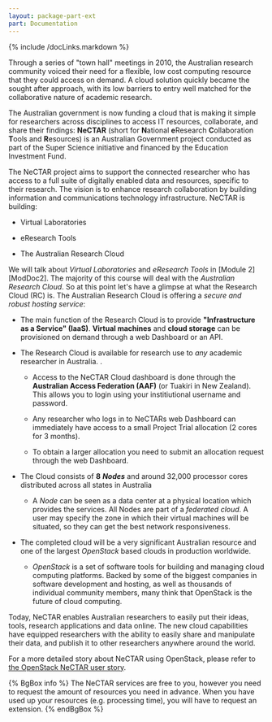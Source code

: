 ```yaml
---
layout: package-part-ext
part: Documentation 
---
```


{% include /docLinks.markdown %}

Through a series of "town hall" meetings in 2010, the Australian research community voiced their need for a flexible, low cost computing resource that they could access on demand. A cloud solution quickly became the sought after approach, with its low barriers to entry well matched for the collaborative nature of academic research.

The Australian government is now funding a cloud that is making it simple for researchers across disciplines to access IT resources, collaborate, and share their findings: **NeCTAR** (short for **N**ational **e**Research **C**ollaboration **T**ools and **R**esources) is an Australian Government project conducted as part of the Super Science initiative and financed by the Education Investment Fund. 

The NeCTAR project aims to support the connected researcher who has access to a full suite of digitally enabled data and resources, specific to their research. The vision is to enhance research collaboration by building information and communications technology infrastructure. NeCTAR is building:

* Virtual Laboratories	

* eResearch Tools

* The Australian Research Cloud

We will talk about *Virtual Laboratories* and *eResearch Tools* in [Module 2][ModDoc2]. 
The majority of this course will deal with the *Australian Research Cloud*. So at this point let's have a glimpse at what the Research Cloud (RC) is. 
The Australian Research Cloud is offering a *secure and robust hosting service*:

* The main function of the Research Cloud is to provide **"Infrastructure as a Service" (IaaS)**. **Virtual machines** and **cloud storage** can be provisioned on demand through a web Dashboard or an API.

* The Research Cloud is available for research use to *any* academic researcher in Australia. .

    * Access to the NeCTAR Cloud dashboard is done through the **Australian Access Federation (AAF)** (or Tuakiri in New Zealand). This allows you to login using your institiutional username and password.

    * Any researcher who logs in to NeCTARs web Dashboard can immediately have access to a small Project Trial allocation (2 cores for 3 months).

    * To obtain a larger allocation you need to submit an allocation request through the web Dashboard.

* The Cloud consists of **8** ***Nodes***  and around 32,000 processor cores distributed across all states in Australia

    * A *Node* can be seen as a data center at a physical location which provides the services. All Nodes are part of a *federated cloud*. A user may specify the zone in which their virtual machines will be situated, so they can get the best network responsiveness.    

* The completed cloud will be a very significant Australian resource and one of the largest *OpenStack* based clouds in production worldwide.

    * *OpenStack* is a set of software tools for building and managing cloud computing platforms. Backed by some of the biggest companies in software development and hosting, as well as thousands of individual community members, many think that OpenStack is the future of cloud computing.

Today, NeCTAR enables Australian researchers to easily put their ideas, tools, research applications and data online. The new cloud capabilities have equipped researchers with the ability to easily share and manipulate their data, and publish it to other researchers anywhere around the world.

For a more detailed story about NeCTAR using OpenStack, please refer to  
[the OpenStack NeCTAR user story](https://www.openstack.org/user-stories/nectar/).



{% BgBox info %}
The NeCTAR services are free to you, however you need to request the amount of resources you need in advance. When you have used up your resources (e.g. processing time), you will have to request an extension.
{% endBgBox %}
